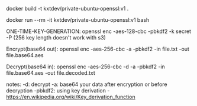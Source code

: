 docker build -t kxtdev/private-ubuntu-openssl:v1 . 

docker run --rm -it kxtdev/private-ubuntu-openssl:v1 bash

ONE-TIME-KEY-GENERATION:
    openssl enc -aes-128-cbc -pbkdf2 -k secret -P
    (256 key length doesn't work with s3)

Encrypt(base64 out):
    openssl enc -aes-256-cbc -a -pbkdf2 -in file.txt -out file.base64.aes
    
Decrypt(base64 in):
    openssl enc -aes-256-cbc -d -a -pbkdf2 -in file.base64.aes -out file.decoded.txt

notes:
    -d: decrypt
    -a: base64 your data after encryption or before decryption
    -pbkdf2: using key derivation - https://en.wikipedia.org/wiki/Key_derivation_function